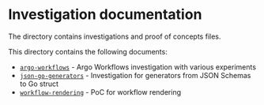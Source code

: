 # Investigation documentation

The directory contains investigations and proof of concepts files.

This directory contains the following documents:

- [`argo-workflows`](argo-workflows/README.md) - Argo Workflows investigation with various experiments
- [`json-go-generators`](json-go-generators/README.md) - Investigation for generators from JSON Schemas to Go struct
- [`workflow-rendering`](workflow-rendering/README.md) - PoC for workflow rendering
